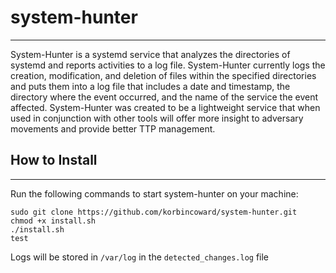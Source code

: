 # system-hunter
---
System-Hunter is a systemd service that analyzes the directories of systemd and reports activities to a log file. System-Hunter currently logs the creation, modification, and deletion of files within the specified directories and puts them into a log file that includes a date and timestamp, the directory where the event occurred, and the name of the service the event affected. System-Hunter was created to be a lightweight service that when used in conjunction with other tools will offer more insight to adversary movements and provide better TTP management.

## How to Install
---
Run the following commands to start system-hunter on your machine:
```
sudo git clone https://github.com/korbincoward/system-hunter.git
chmod +x install.sh
./install.sh
test
```
Logs will be stored in `/var/log` in the `detected_changes.log` file
